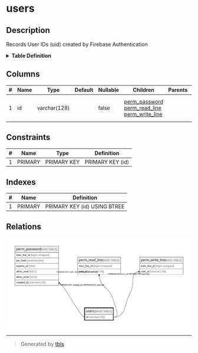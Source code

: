 # users

## Description

Records User IDs (uid) created by Firebase Authentication

<details>
<summary><strong>Table Definition</strong></summary>

```sql
CREATE TABLE `users` (
  `id` varchar(128) NOT NULL COMMENT 'User ID (uid) created by Firebase Authentication',
  PRIMARY KEY (`id`)
) ENGINE=InnoDB DEFAULT CHARSET=utf8mb4 COLLATE=utf8mb4_0900_ai_ci COMMENT='Records User IDs (uid) created by Firebase Authentication'
```

</details>

## Columns

| # | Name | Type | Default | Nullable | Children | Parents | Comment |
| - | ---- | ---- | ------- | -------- | -------- | ------- | ------- |
| 1 | id | varchar(128) |  | false | [perm_password](perm_password.md) [perm_read_line](perm_read_line.md) [perm_write_line](perm_write_line.md) |  | User ID (uid) created by Firebase Authentication |

## Constraints

| # | Name | Type | Definition |
| - | ---- | ---- | ---------- |
| 1 | PRIMARY | PRIMARY KEY | PRIMARY KEY (id) |

## Indexes

| # | Name | Definition |
| - | ---- | ---------- |
| 1 | PRIMARY | PRIMARY KEY (id) USING BTREE |

## Relations

![er](users.svg)

---

> Generated by [tbls](https://github.com/k1LoW/tbls)
